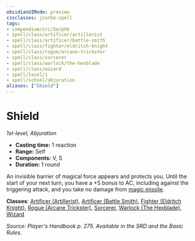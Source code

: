 ```yaml
---
obsidianUIMode: preview
cssclasses: json5e-spell
tags:
- compendium/src/5e/phb
- spell/class/artificer/artillerist
- spell/class/artificer/battle-smith
- spell/class/fighter/eldritch-knight
- spell/class/rogue/arcane-trickster
- spell/class/sorcerer
- spell/class/warlock/the-hexblade
- spell/class/wizard
- spell/level/1
- spell/school/abjuration
aliases: ["Shield"]
---
```

# Shield
*1st-level, Abjuration*  

- **Casting time:** 1 reaction
- **Range:** Self
- **Components:** V, S
- **Duration:** 1 round

An invisible barrier of magical force appears and protects you. Until the start of your next turn, you have a +5 bonus to AC, including against the triggering attack, and you take no damage from [magic missile](5E2014官方资源/spells/magic-missile.md).

**Classes**: [Artificer (Artillerist)](5E2014官方资源/classes/artificer-artillerist-tce.md), [Artificer (Battle Smith)](5E2014官方资源/classes/artificer-battle-smith-tce.md), [Fighter (Eldritch Knight)](5E2014官方资源/classes/fighter-eldritch-knight.md), [Rogue (Arcane Trickster)](5E2014官方资源/classes/rogue-arcane-trickster.md), [Sorcerer](5E2014官方资源/classes/sorcerer.md), [Warlock (The Hexblade)](5E2014官方资源/classes/warlock-the-hexblade-xge.md), [Wizard](5E2014官方资源/classes/wizard.md)

*Source: Player's Handbook p. 275. Available in the SRD and the Basic Rules.*